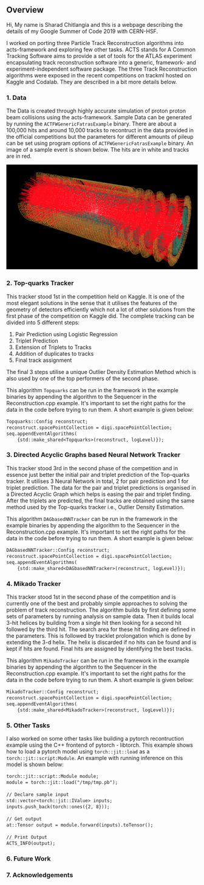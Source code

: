 ## Overview

Hi, My name is Sharad Chitlangia and this is a webpage describing the details of my Google Summer of Code 2019 with CERN-HSF.

I worked on porting three Particle Track Reconstruction algorithms into acts-framework and exploring few other tasks. ACTS stands for A Common Tracking Software aims to provide a set of tools for the ATLAS experiment encapsulating track reconstruction software into a generic, framework- and experiment-independent software package. The three Track Reconstruction algorithms were exposed in the recent competitions on trackml hosted on Kaggle and Codalab. They are described in a bit more details below.

### 1. Data

The Data is created through highly accurate simulation of proton proton beam collisions using the acts-framework. Sample Data can be generated by running the `ACTFWGenericFatrasExample` binary. There are about a 100,000 hits and around 10,000 tracks to recontruct in the data provided in the official competitions but the parameters for different amounts of pileup can be set using program options of `ACTFWGenericFatrasExample` binary. An image of a sample event is shown below. The hits are in white and tracks are in red.
 
<img src="trackml.png"
     alt="Trackml Data"/>

### 2. Top-quarks Tracker

This tracker stood 1st in the competition held on Kaggle. It is one of the most elegant solutions in the sense that it utilises the features of the geometry of detectors efficiently which not a lot of other solutions from the first phase of the competition on Kaggle did. The complete tracking can be divided into 5 different steps:
1. Pair Prediction using Logistic Regression
2. Triplet Prediction
3. Extension of Triplets to Tracks
4. Addition of duplicates to tracks
5. Final track assignment

The final 3 steps utilise a unique Outlier Density Estimation Method which is also used by one of the top performers of the second phase. 

This algorithm `Topquarks` can be run in the framework in the example binaries by appending the algorithm to the Sequencer in the Reconstruction.cpp example. It's important to set the right paths for the data in the code before trying to run them. A short example is given below:

```
Topquarks::Config reconstruct;
reconstruct.spacePointCollection = digi.spacePointCollection;
seq.appendEventAlgorithms(
    {std::make_shared<Topquarks>(reconstruct, logLevel)});
```

### 3. Directed Acyclic Graphs based Neural Network Tracker

This tracker stood 3rd in the second phase of the competition and in essence just better the initial pair and triplet prediction of the Top-quarks tracker. It utilises 3 Neural Network in total, 2 for pair prediction and 1 for triplet prediction. The data for the pair and triplet predictions is organised in a Directed Acyclic Graph which helps is easing the pair and triplet finding. After the triplets are predicted, the final tracks are obtained using the same method used by the Top-quarks tracker i.e., Outlier Density Estimation. 

This algorithm `DAGbasedNNTracker` can be run in the framework in the example binaries by appending the algorithm to the Sequencer in the Reconstruction.cpp example. It's important to set the right paths for the data in the code before trying to run them. A short example is given below:

```
DAGbasedNNTracker::Config reconstruct;
reconstruct.spacePointCollection = digi.spacePointCollection;
seq.appendEventAlgorithms(
    {std::make_shared<DAGbasedNNTracker>(reconstruct, logLevel)});
```

### 4. Mikado Tracker

This tracker stood 1st in the second phase of the competition and is currently one of the best and probably simple approaches to solving the problem of track reconstruction. The algorithm builds by first defining some sets of parameters by running analysis on sample data. Then it builds local 3-hit helices by building from a single hit then looking for a second hit followed by the third hit. The search area for these hit finding are defined in the parameters. This is followed by tracklet prolongation which is done by extending the 3-d helix. The helix is discarded if no hits can be found and is kept if hits are found. Final hits are assigned by identifying the best tracks.

This algorithm `MikadoTracker` can be run in the framework in the example binaries by appending the algorithm to the Sequencer in the Reconstruction.cpp example. It's important to set the right paths for the data in the code before trying to run them. A short example is given below:

```
MikadoTracker::Config reconstruct;
reconstruct.spacePointCollection = digi.spacePointCollection;
seq.appendEventAlgorithms(
    {std::make_shared<MikadoTracker>(reconstruct, logLevel)});
```

### 5. Other Tasks

I also worked on some other tasks like building a pytorch recontruction example using the C++ frontend of pytorch - libtorch. This example shows how to load a pytorch model using `torch::jit::load` as a `torch::jit::script:Module`. An example with running inference on this model is shown below:

```
torch::jit::script::Module module;
module = torch::jit::load("/tmp/tmp.pb");

// Declare sample input
std::vector<torch::jit::IValue> inputs;
inputs.push_back(torch::ones({2, 8}));

// Get output
at::Tensor output = module.forward(inputs).toTensor();

// Print Output
ACTS_INFO(output);
```

### 6. Future Work

### 7. Acknowledgements
